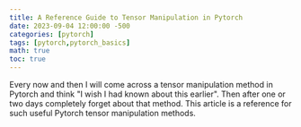 ```yaml
---
title: A Reference Guide to Tensor Manipulation in Pytorch
date: 2023-09-04 12:00:00 -500
categories: [pytorch]
tags: [pytorch,pytorch_basics]
math: true
toc: true
---
```


Every now and then I will come across a tensor manipulation method in Pytorch and think "I wish I had known about this earlier". Then after one or two days completely forget about that method. This article is a reference for such useful Pytorch tensor manipulation methods.
